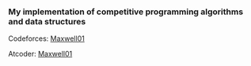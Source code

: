### My implementation of competitive programming algorithms and data structures

Codeforces: <a href="https://codeforces.com/profile/Maxwell01"> Maxwell01 </a>

Atcoder: <a href="https://atcoder.jp/users/Maxwell01"> Maxwell01 </a>
